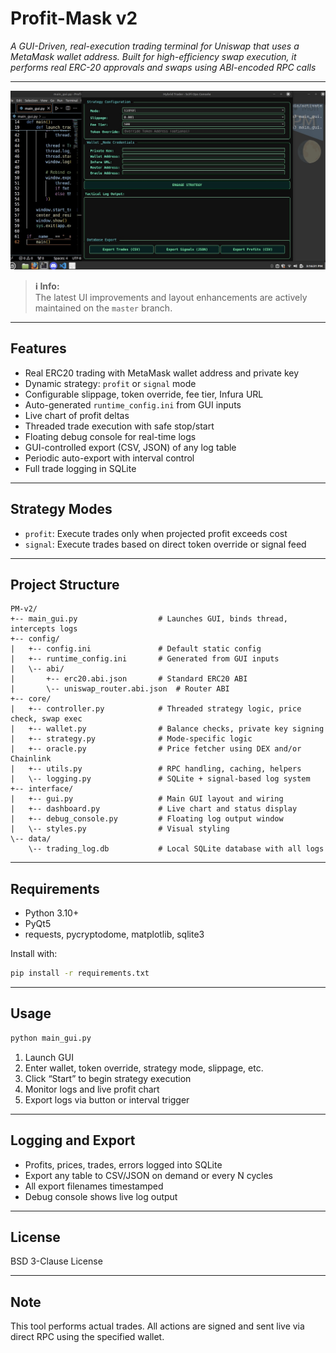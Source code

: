 # Profit-Mask v2


*A GUI-Driven, real-execution trading terminal for Uniswap that uses a MetaMask wallet address. Built for high-efficiency swap execution, it performs real ERC-20 approvals and swaps using ABI-encoded RPC calls*

---
![img](https://github.com/LoQiseaking69/PM-v2/blob/main/IMG_0655.jpeg)

> **ℹ️ Info:**  
> The latest UI improvements and layout enhancements are actively maintained on the `master` branch.
___

## Features

- Real ERC20 trading with MetaMask wallet address and private key
- Dynamic strategy: `profit` or `signal` mode
- Configurable slippage, token override, fee tier, Infura URL
- Auto-generated `runtime_config.ini` from GUI inputs
- Live chart of profit deltas
- Threaded trade execution with safe stop/start
- Floating debug console for real-time logs
- GUI-controlled export (CSV, JSON) of any log table
- Periodic auto-export with interval control
- Full trade logging in SQLite

---

## Strategy Modes

- `profit`: Execute trades only when projected profit exceeds cost
- `signal`: Execute trades based on direct token override or signal feed

---

## Project Structure

```plaintext
PM-v2/
+-- main_gui.py                  # Launches GUI, binds thread, intercepts logs
+-- config/
|   +-- config.ini               # Default static config
|   +-- runtime_config.ini       # Generated from GUI inputs
|   \-- abi/
|       +-- erc20.abi.json       # Standard ERC20 ABI
|       \-- uniswap_router.abi.json  # Router ABI
+-- core/
|   +-- controller.py            # Threaded strategy logic, price check, swap exec
|   +-- wallet.py                # Balance checks, private key signing
|   +-- strategy.py              # Mode-specific logic
|   +-- oracle.py                # Price fetcher using DEX and/or Chainlink
|   +-- utils.py                 # RPC handling, caching, helpers
|   \-- logging.py               # SQLite + signal-based log system
+-- interface/
|   +-- gui.py                   # Main GUI layout and wiring
|   +-- dashboard.py             # Live chart and status display
|   +-- debug_console.py         # Floating log output window
|   \-- styles.py                # Visual styling
\-- data/
    \-- trading_log.db           # Local SQLite database with all logs
```

---

## Requirements

- Python 3.10+
- PyQt5
- requests, pycryptodome, matplotlib, sqlite3

Install with:

```bash
pip install -r requirements.txt
```

---

## Usage

```bash
python main_gui.py
```

1. Launch GUI
2. Enter wallet, token override, strategy mode, slippage, etc.
3. Click “Start” to begin strategy execution
4. Monitor logs and live profit chart
5. Export logs via button or interval trigger

---

## Logging and Export

- Profits, prices, trades, errors logged into SQLite
- Export any table to CSV/JSON on demand or every N cycles
- All export filenames timestamped
- Debug console shows live log output

---

## License

BSD 3-Clause License

---

## Note

This tool performs actual trades. All actions are signed and sent live via direct RPC using the specified wallet.
